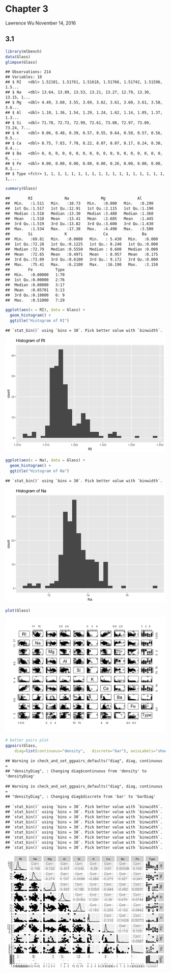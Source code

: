 Chapter 3
================
Lawrence Wu
November 14, 2016

3.1
---

``` r
library(mlbench)
data(Glass)
glimpse(Glass)
```

    ## Observations: 214
    ## Variables: 10
    ## $ RI   <dbl> 1.52101, 1.51761, 1.51618, 1.51766, 1.51742, 1.51596, 1.5...
    ## $ Na   <dbl> 13.64, 13.89, 13.53, 13.21, 13.27, 12.79, 13.30, 13.15, 1...
    ## $ Mg   <dbl> 4.49, 3.60, 3.55, 3.69, 3.62, 3.61, 3.60, 3.61, 3.58, 3.6...
    ## $ Al   <dbl> 1.10, 1.36, 1.54, 1.29, 1.24, 1.62, 1.14, 1.05, 1.37, 1.3...
    ## $ Si   <dbl> 71.78, 72.73, 72.99, 72.61, 73.08, 72.97, 73.09, 73.24, 7...
    ## $ K    <dbl> 0.06, 0.48, 0.39, 0.57, 0.55, 0.64, 0.58, 0.57, 0.56, 0.5...
    ## $ Ca   <dbl> 8.75, 7.83, 7.78, 8.22, 8.07, 8.07, 8.17, 8.24, 8.30, 8.4...
    ## $ Ba   <dbl> 0, 0, 0, 0, 0, 0, 0, 0, 0, 0, 0, 0, 0, 0, 0, 0, 0, 0, 0, ...
    ## $ Fe   <dbl> 0.00, 0.00, 0.00, 0.00, 0.00, 0.26, 0.00, 0.00, 0.00, 0.1...
    ## $ Type <fctr> 1, 1, 1, 1, 1, 1, 1, 1, 1, 1, 1, 1, 1, 1, 1, 1, 1, 1, 1,...

``` r
summary(Glass)
```

    ##        RI              Na              Mg              Al       
    ##  Min.   :1.511   Min.   :10.73   Min.   :0.000   Min.   :0.290  
    ##  1st Qu.:1.517   1st Qu.:12.91   1st Qu.:2.115   1st Qu.:1.190  
    ##  Median :1.518   Median :13.30   Median :3.480   Median :1.360  
    ##  Mean   :1.518   Mean   :13.41   Mean   :2.685   Mean   :1.445  
    ##  3rd Qu.:1.519   3rd Qu.:13.82   3rd Qu.:3.600   3rd Qu.:1.630  
    ##  Max.   :1.534   Max.   :17.38   Max.   :4.490   Max.   :3.500  
    ##        Si              K                Ca               Ba       
    ##  Min.   :69.81   Min.   :0.0000   Min.   : 5.430   Min.   :0.000  
    ##  1st Qu.:72.28   1st Qu.:0.1225   1st Qu.: 8.240   1st Qu.:0.000  
    ##  Median :72.79   Median :0.5550   Median : 8.600   Median :0.000  
    ##  Mean   :72.65   Mean   :0.4971   Mean   : 8.957   Mean   :0.175  
    ##  3rd Qu.:73.09   3rd Qu.:0.6100   3rd Qu.: 9.172   3rd Qu.:0.000  
    ##  Max.   :75.41   Max.   :6.2100   Max.   :16.190   Max.   :3.150  
    ##        Fe          Type  
    ##  Min.   :0.00000   1:70  
    ##  1st Qu.:0.00000   2:76  
    ##  Median :0.00000   3:17  
    ##  Mean   :0.05701   5:13  
    ##  3rd Qu.:0.10000   6: 9  
    ##  Max.   :0.51000   7:29

``` r
ggplot(aes(x = RI), data = Glass) +
  geom_histogram() + 
  ggtitle("Histogram of RI")
```

    ## `stat_bin()` using `bins = 30`. Pick better value with `binwidth`.

![](chapter_3_files/figure-markdown_github/unnamed-chunk-1-1.png)

``` r
ggplot(aes(x = Na), data = Glass) +
  geom_histogram() + 
  ggtitle("Histogram of Na")
```

    ## `stat_bin()` using `bins = 30`. Pick better value with `binwidth`.

![](chapter_3_files/figure-markdown_github/unnamed-chunk-1-2.png)

``` r
plot(Glass)
```

![](chapter_3_files/figure-markdown_github/unnamed-chunk-1-3.png)

``` r
# better pairs plot
ggpairs(Glass,
    diag=list(continuous="density",   discrete="bar"), axisLabels="show")
```

    ## Warning in check_and_set_ggpairs_defaults("diag", diag, continuous =
    ## "densityDiag", : Changing diag$continuous from 'density' to 'densityDiag'

    ## Warning in check_and_set_ggpairs_defaults("diag", diag, continuous =
    ## "densityDiag", : Changing diag$discrete from 'bar' to 'barDiag'

    ## `stat_bin()` using `bins = 30`. Pick better value with `binwidth`.
    ## `stat_bin()` using `bins = 30`. Pick better value with `binwidth`.
    ## `stat_bin()` using `bins = 30`. Pick better value with `binwidth`.
    ## `stat_bin()` using `bins = 30`. Pick better value with `binwidth`.
    ## `stat_bin()` using `bins = 30`. Pick better value with `binwidth`.
    ## `stat_bin()` using `bins = 30`. Pick better value with `binwidth`.
    ## `stat_bin()` using `bins = 30`. Pick better value with `binwidth`.
    ## `stat_bin()` using `bins = 30`. Pick better value with `binwidth`.
    ## `stat_bin()` using `bins = 30`. Pick better value with `binwidth`.

![](chapter_3_files/figure-markdown_github/unnamed-chunk-1-4.png)
